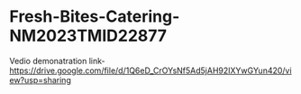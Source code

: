 # Fresh-Bites-Catering-NM2023TMID22877


Vedio demonatration link- https://drive.google.com/file/d/1Q6eD_CrOYsNf5Ad5jAH92IXYwGYun420/view?usp=sharing
